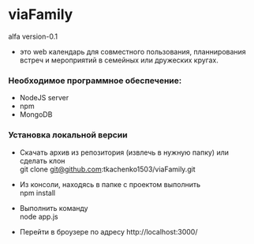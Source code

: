 viaFamily 
=========
alfa version-0.1


- это web календарь для совместного пользования, планнирования встреч и мероприятий в семейных или дружеских кругах.


<h3>Необходимое программное обеспечение:</h3>

- NodeJS server
- npm 
- MongoDB


<h3>Установка локальной версии</h3>

- Скачать архив из репозитория (извлечь в нужную папку) или сделать клон <br>
  git clone git@github.com:tkachenko1503/viaFamily.git
  
- Из консоли, находясь в папке с проектом выполнить <br>
  npm install
  
- Выполнить команду  <br>
  node app.js

- Перейти в броузере по адресу http://localhost:3000/




